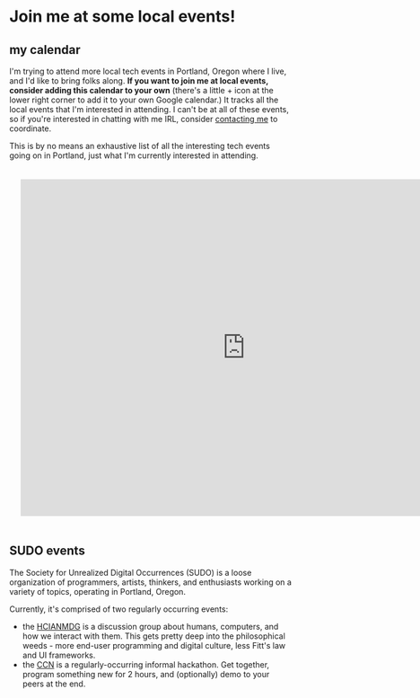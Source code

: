 # Join me at some local events!

## my calendar

I'm trying to attend more local tech events in Portland, Oregon where I live, and I'd like to bring folks along. **If you want to join me at local events, consider adding this calendar to your own** (there's a little + icon at the lower right corner to add it to your own Google calendar.) It tracks all the local events that I'm interested in attending. I can't be at all of these events, so if you're interested in chatting with me IRL, consider [contacting me](/pages/contact.html) to coordinate.

This is by no means an exhaustive list of all the interesting tech events going on in Portland, just what I'm currently interested in attending.

<iframe src="https://calendar.google.com/calendar/embed?src=9f2db30da64dd51f4e29e5402aa78890a7c07e929fa91620e3a9f9ec76e599ae%40group.calendar.google.com&ctz=America%2FLos_Angeles" style="border: 0; margin: 20px;" width="800" height="600" frameborder="0" scrolling="no"></iframe>

## SUDO events

The Society for Unrealized Digital Occurrences (SUDO) is a loose organization of programmers, artists, thinkers, and enthusiasts working on a variety of topics, operating in Portland, Oregon.

Currently, it's comprised of two regularly occurring events:

- the [HCIANMDG](/pages/events/hcianmdg.html) is a discussion group about humans, computers, and how we interact with them. This gets pretty deep into the philosophical weeds - more end-user programming and digital culture, less Fitt's law and UI frameworks.
- the [CCN](/pages/events/ccn.html) is a regularly-occurring informal hackathon. Get together, program something new for 2 hours, and (optionally) demo to your peers at the end.
